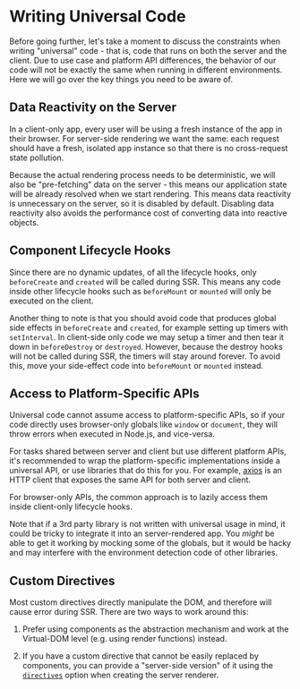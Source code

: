 # Writing Universal Code

Before going further, let's take a moment to discuss the constraints when writing "universal" code - that is, code that runs on both the server and the client. Due to use case and platform API differences, the behavior of our code will not be exactly the same when running in different environments. Here we will go over the key things you need to be aware of.

## Data Reactivity on the Server

In a client-only app, every user will be using a fresh instance of the app in their browser. For server-side rendering we want the same: each request should have a fresh, isolated app instance so that there is no cross-request state pollution.

Because the actual rendering process needs to be deterministic, we will also be "pre-fetching" data on the server - this means our application state will be already resolved when we start rendering. This means data reactivity is unnecessary on the server, so it is disabled by default. Disabling data reactivity also avoids the performance cost of converting data into reactive objects.

## Component Lifecycle Hooks

Since there are no dynamic updates, of all the lifecycle hooks, only `beforeCreate` and `created` will be called during SSR. This means any code inside other lifecycle hooks such as `beforeMount` or `mounted` will only be executed on the client.

Another thing to note is that you should avoid code that produces global side effects in `beforeCreate` and `created`, for example setting up timers with `setInterval`. In client-side only code we may setup a timer and then tear it down in `beforeDestroy` or `destroyed`. However, because the destroy hooks will not be called during SSR, the timers will stay around forever. To avoid this, move your side-effect code into `beforeMount` or `mounted` instead.

## Access to Platform-Specific APIs

Universal code cannot assume access to platform-specific APIs, so if your code directly uses browser-only globals like `window` or `document`, they will throw errors when executed in Node.js, and vice-versa.

For tasks shared between server and client but use different platform APIs, it's recommended to wrap the platform-specific implementations inside a universal API, or use libraries that do this for you. For example, [axios](https://github.com/mzabriskie/axios) is an HTTP client that exposes the same API for both server and client.

For browser-only APIs, the common approach is to lazily access them inside client-only lifecycle hooks.

Note that if a 3rd party library is not written with universal usage in mind, it could be tricky to integrate it into an server-rendered app. You *might* be able to get it working by mocking some of the globals, but it would be hacky and may interfere with the environment detection code of other libraries.

## Custom Directives

Most custom directives directly manipulate the DOM, and therefore will cause error during SSR. There are two ways to work around this:

1. Prefer using components as the abstraction mechanism and work at the Virtual-DOM level (e.g. using render functions) instead.

2. If you have a custom directive that cannot be easily replaced by components, you can provide a "server-side version" of it using the [`directives`](./api.md#directives) option when creating the server renderer.

